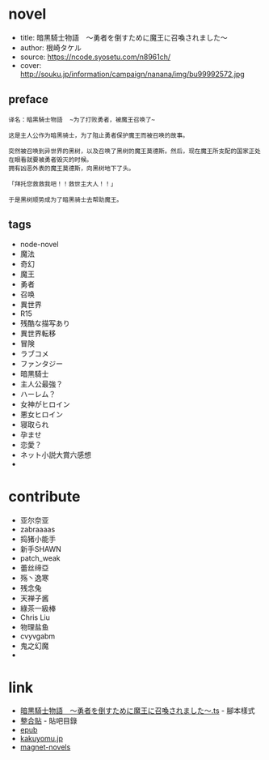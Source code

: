 
# novel

- title: 暗黒騎士物語　～勇者を倒すために魔王に召喚されました～
- author: 根崎タケル
- source: https://ncode.syosetu.com/n8961ch/
- cover: http://souku.jp/information/campaign/nanana/img/bu99992572.jpg

## preface

```
译名：暗黒騎士物語  ~为了打败勇者，被魔王召唤了~

这是主人公作为暗黑骑士，为了阻止勇者保护魔王而被召唤的故事。

突然被召唤到异世界的黑树，以及召唤了黑树的魔王莫德斯。然后，现在魔王所支配的国家正处在眼看就要被勇者毁灭的时候。
拥有凶恶外表的魔王莫德斯，向黑树地下了头。

「拜托您救救我吧！！救世主大人！！」  

于是黑树顺势成为了暗黑骑士去帮助魔王。
```

## tags

- node-novel
- 魔法
- 奇幻
- 魔王
- 勇者
- 召唤
- 異世界
- R15 
- 残酷な描写あり 
- 異世界転移 
- 冒険 
- ラブコメ 
- ファンタジー 
- 暗黒騎士 
- 主人公最強？ 
- ハーレム？ 
- 女神がヒロイン 
- 悪女ヒロイン 
- 寝取られ 
- 孕ませ 
- 恋愛？ 
- ネット小説大賞六感想
- 

# contribute

- 亚尔奈亚
- zabraaaas
- 捣猪小能手
- 新手SHAWN
- patch_weak
- 蕾丝缔亞
- 殇丶逸寒
- 残念兔
- 天禅子酱
- 綠茶一級棒
- Chris Liu
- 物理盐鱼
- cvyvgabm
- 鬼之幻魔
- 

# link

* [暗黒騎士物語　～勇者を倒すために魔王に召喚されました～.ts](https://github.com/bluelovers/node-novel/blob/master/lib/locales/%E6%9A%97%E9%BB%92%E9%A8%8E%E5%A3%AB%E7%89%A9%E8%AA%9E%E3%80%80%EF%BD%9E%E5%8B%87%E8%80%85%E3%82%92%E5%80%92%E3%81%99%E3%81%9F%E3%82%81%E3%81%AB%E9%AD%94%E7%8E%8B%E3%81%AB%E5%8F%AC%E5%96%9A%E3%81%95%E3%82%8C%E3%81%BE%E3%81%97%E3%81%9F%EF%BD%9E.ts) - 腳本樣式
* [整合贴](https://tieba.baidu.com/p/5473361593 "整合贴") - 貼吧目錄
* [epub](https://tieba.baidu.com/p/5515573122 "以整合txt為基礎的整合epub 與 txt分割")
* [kakuyomu.jp](https://kakuyomu.jp/works/1177354054885318680)
* [magnet-novels](https://www.magnet-novels.com/novels/56184)


